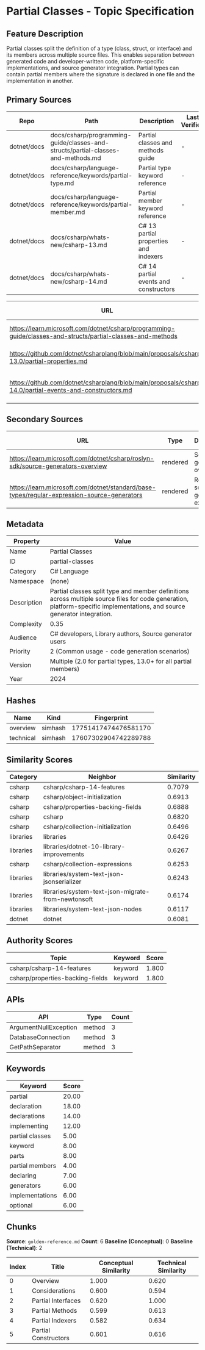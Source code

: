 # Partial Classes - Topic Specification

## Feature Description

Partial classes split the definition of a type (class, struct, or interface) and its members across multiple source files. This enables separation between generated code and developer-written code, platform-specific implementations, and source generator integration. Partial types can contain partial members where the signature is declared in one file and the implementation in another.

## Primary Sources

| Repo | Path | Description | Last Verified |
| --- | --- | --- | --- |
| dotnet/docs | docs/csharp/programming-guide/classes-and-structs/partial-classes-and-methods.md | Partial classes and methods guide | - |
| dotnet/docs | docs/csharp/language-reference/keywords/partial-type.md | Partial type keyword reference | - |
| dotnet/docs | docs/csharp/language-reference/keywords/partial-member.md | Partial member keyword reference | - |
| dotnet/docs | docs/csharp/whats-new/csharp-13.md | C# 13 partial properties and indexers | - |
| dotnet/docs | docs/csharp/whats-new/csharp-14.md | C# 14 partial events and constructors | - |

| URL | Type | Description | Last Verified |
| --- | --- | --- | --- |
| https://learn.microsoft.com/dotnet/csharp/programming-guide/classes-and-structs/partial-classes-and-methods | rendered | Official partial classes documentation | - |
| https://github.com/dotnet/csharplang/blob/main/proposals/csharp-13.0/partial-properties.md | rendered | Partial properties proposal | - |
| https://github.com/dotnet/csharplang/blob/main/proposals/csharp-14.0/partial-events-and-constructors.md | rendered | Partial events and constructors proposal | - |

## Secondary Sources

| URL | Type | Description | Last Verified |
| --- | --- | --- | --- |
| https://learn.microsoft.com/dotnet/csharp/roslyn-sdk/source-generators-overview | rendered | Source generators overview | - |
| https://learn.microsoft.com/dotnet/standard/base-types/regular-expression-source-generators | rendered | Regex source generator example | - |

## Metadata

| Property | Value |
| --- | --- |
| Name | Partial Classes |
| ID | partial-classes |
| Category | C# Language |
| Namespace | (none) |
| Description | Partial classes split type and member definitions across multiple source files for code generation, platform-specific implementations, and source generator integration. |
| Complexity | 0.35 |
| Audience | C# developers, Library authors, Source generator users |
| Priority | 2 (Common usage - code generation scenarios) |
| Version | Multiple (2.0 for partial types, 13.0+ for all partial members) |
| Year | 2024 |

## Hashes

| Name | Kind | Fingerprint |
|------|------|-------------|
| overview | simhash | 17751417474476581170 |
| technical | simhash | 17607302904742289788 |

## Similarity Scores

| Category | Neighbor | Similarity |
|----------|----------|------------|
| csharp | csharp/csharp-14-features | 0.7079 |
| csharp | csharp/object-initialization | 0.6913 |
| csharp | csharp/properties-backing-fields | 0.6888 |
| csharp | csharp | 0.6820 |
| csharp | csharp/collection-initialization | 0.6496 |
| libraries | libraries | 0.6426 |
| libraries | libraries/dotnet-10-library-improvements | 0.6267 |
| csharp | csharp/collection-expressions | 0.6253 |
| libraries | libraries/system-text-json-jsonserializer | 0.6243 |
| libraries | libraries/system-text-json-migrate-from-newtonsoft | 0.6174 |
| libraries | libraries/system-text-json-nodes | 0.6117 |
| dotnet | dotnet | 0.6081 |

## Authority Scores

| Topic | Keyword | Score |
|-------|---------|-------|
| csharp/csharp-14-features | keyword | 1.800 |
| csharp/properties-backing-fields | keyword | 1.800 |

## APIs

| API | Type | Count |
|-----|------|-------|
| ArgumentNullException | method | 3 |
| DatabaseConnection | method | 3 |
| GetPathSeparator | method | 3 |

## Keywords

| Keyword | Score |
|---------|-------|
| partial | 20.00 |
| declaration | 18.00 |
| declarations | 14.00 |
| implementing | 12.00 |
| partial classes | 5.00 |
| keyword | 8.00 |
| parts | 8.00 |
| partial members | 4.00 |
| declaring | 7.00 |
| generators | 6.00 |
| implementations | 6.00 |
| optional | 6.00 |

## Chunks

**Source**: `golden-reference.md`
**Count**: 6
**Baseline (Conceptual)**: 0
**Baseline (Technical)**: 2

| Index | Title | Conceptual Similarity | Technical Similarity |
|-------|-------|----------------------|---------------------|
| 0 | Overview | 1.000 | 0.620 |
| 1 | Considerations | 0.600 | 0.594 |
| 2 | Partial Interfaces | 0.620 | 1.000 |
| 3 | Partial Methods | 0.599 | 0.613 |
| 4 | Partial Indexers | 0.582 | 0.634 |
| 5 | Partial Constructors | 0.601 | 0.616 |
